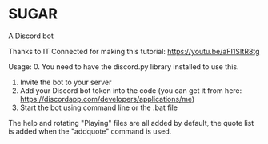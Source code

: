 # SUGAR
A Discord bot

Thanks to IT Connected for making this tutorial: https://youtu.be/aFI1SItR8tg


Usage:
0. You need to have the discord.py library installed to use this.
1. Invite the bot to your server
2. Add your Discord bot token into the code (you can get it from here: https://discordapp.com/developers/applications/me)
3. Start the bot using command line or the .bat file

The help and rotating "Playing" files are all added by default, the quote list is added when the "addquote" command is used.